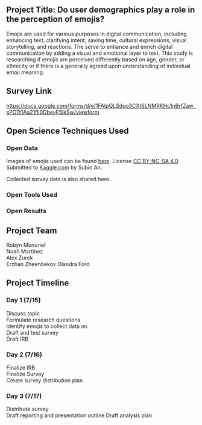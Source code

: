 ## Project Title: Do user demographics play a role in the perception of emojis?

Emojis are used for various purposes in digital communication, including enhancing text, clarifying intent, saving time, cultural expressions, visual storytelling, and reactions. The serve to enhance and enrich digital communication by adding a visual and emotional layer to text. This study is researching if emojis are perceived differently based on age, gender, or ethnicity or if there is a generally agreed upon understanding of individual emoji meaning.

## Survey Link

https://docs.google.com/forms/d/e/1FAIpQLSduo3CXtSLNMRKHc1nBrfZaw_sPOTt1Aa21fll0DbeyF5ikSw/viewform

## Open Science Techniques Used

### Open Data  
Images of emojis used can be found [here](https://www.kaggle.com/datasets/subinium/emojiimage-dataset). License [CC BY-NC-SA 4.0](https://creativecommons.org/licenses/by-nc-sa/4.0/). Submitted to [Kaggle.com](Kaggle.com) by Subin An. 

Collected survey data is also shared here.

### Open Tools Used

### Open Results

## Project Team

Robyn Moncrief  
Noah Martinez  
Alex Zurek  
Erzhan Zheenbekov 
Olandra Ford  

## Project Timeline

### Day 1 (7/15)

Discuss topic  
Formulate research questions   
Identify emojis to collect data on   
Draft and test survey  
Draft IRB  

### Day 2 (7/16)

Finalize IRB  
Finalize Survey  
Create survey distribution plan  

### Day 3 (7/17)

Distribute survey  
Draft reporting and presentation outline
Draft analysis plan



